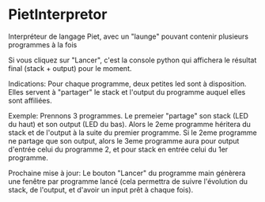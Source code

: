 # PietInterpretor
Interpréteur de langage Piet, avec un "launge" pouvant contenir plusieurs programmes à la fois

Si vous cliquez sur "Lancer", c'est la console python qui affichera
le résultat final (stack + output) pour le moment.

Indications:
Pour chaque programme, deux petites led sont à disposition. Elles
servent à "partager" le stack et l'output du programme auquel elles
sont affiliées.

Exemple:
Prennons 3 programmes. Le premeier "partage" son stack (LED du haut)
et son output (LED du bas). Alors le 2eme programme héritera
du stack et de l'output à la suite du premier programme.
Si le 2eme programme ne partage que son output, alors le 3eme
programme aura pour output d'entrée celui du programme 2, et pour stack
en entrée celui du 1er programme.


Prochaine mise à jour:
Le bouton "Lancer" du programme main génèrera une fenêtre
par programme lancé (cela permettra de suivre l'évolution du stack,
de l'output, et d'avoir un input prêt à chaque fois).
